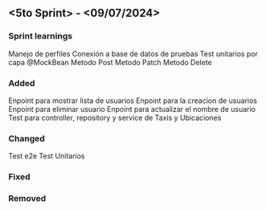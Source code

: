 ## <5to Sprint> - <09/07/2024>

### Sprint learnings
Manejo de perfiles 
Conexión a base de datos de pruebas
Test unitarios por capa
@MockBean 
Metodo Post
Metodo Patch 
Metodo Delete 

### Added
Enpoint para mostrar lista de usuarios
Enpoint para la creacion de usuarios
Enpoint para eliminar usuario 
Enpoint para actualizar el nombre de usuario
Test para controller, repository y service de Taxis y Ubicaciones 

### Changed
Test e2e
Test Unitarios

### Fixed

### Removed
